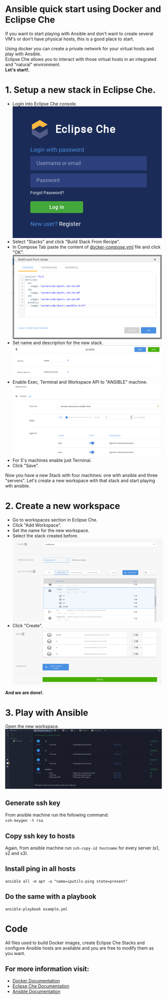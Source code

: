 # Ansible quick start using Docker and Eclipse Che
If you want to start playing with Ansible and don't want to create several VM's or don't have physical hosts, this is a good place to start.  

Using docker you can create a private network for your virtual hosts and play with Ansible.  
Eclipse Che allows you to interact with those virtual hosts in an integrated and "natural" environment.  
**Let's start!.**
# 1. Setup a new stack in Eclipse Che.
- Login into  Eclipse Che console.  
![Eclipse Che login](screenshots/login.png)
- Select "Stacks" and click "Build Stack From Recipe".
- In Compose Tab paste the content of [docker-compose.yml](https://github.com/WilliamMolina/ansible-che/blob/master/docker-compose.yml) file and click "OK".  
![Create Stack](screenshots/stack.png)
- Set name and description for the new stack.  
![Edit name and description](screenshots/stack-edit.png)
- Enable Exec, Terminal and Workspace API to "ANSIBLE" machine.
![Edit ansible machine](screenshots/ansible-machine-edit.png)
- For S's machines enable just Terminal.
- Click "Save".

Now you have a new Stack with four machines: one with ansible and three "servers".
Let's create a new workspace with that stack and start playing wth ansible.

# 2. Create a new workspace

- Go to workspaces section in Eclipse Che.
- Click "Add Workspace".
- Set the name for the new workspace.
- Select the stack created before.  
![Select stack](screenshots/select-stack.png)
- Click "Create".  
![create workspace](screenshots/create-workspace.png)

**And we are done!.**

# 3. Play with Ansible
Open the new workspace.  
![Machines](screenshots/machines.png)
## Generate ssh key
From ansible machine run the following command:  
 `ssh-keygen -t rsa`

## Copy ssh key to hosts
Again, from ansible machine run `ssh-copy-id hostname` for every server (s1, s2 and s3).

## Install ping in all hosts
 `ansible all -m apt -a "name=iputils-ping state=present"`

## Do the same with a  playbook
`ansible-playbook example.yml`


# Code
All files used to build Docker images, create Eclipse Che Stacks and configure Ansible hosts are available and you are free to modify them as you want.
## For more information visit:
- [Docker Documentation](https://docs.docker.com/)
- [Eclipse Che Documentation](https://www.eclipse.org/che/docs/)
- [Ansible Documentation](http://docs.ansible.com/)
